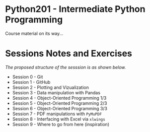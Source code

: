 # Python201 - Intermediate Python Programming
Course material on its way...

# Sessions Notes and Exercises
*The proposed structure of the sesssion is as shown below.*

* Session 0 - Git 
* Session 1 - GitHub 
* Session 2 - Plotting and Vizualization 
* Session 3 - Data manipulation with Pandas 
* Session 4 - Object-Oriented Programming 1/3 
* Session 5 - Object-Oriented Programming 2/3 
* Session 6 - Object-Oriented Programming 3/3 
* Session 7 - PDF manipulations with `PyMuPDF` 
* Session 8 - Interfacing with Excel via `xlwings` 
* Session 9 - Where to go from here (inspiration) 
